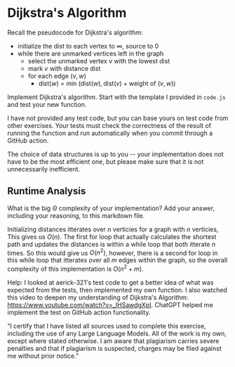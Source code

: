 # Dijkstra's Algorithm

Recall the pseudocode for Dijkstra's algorithm:
- initialize the dist to each vertex to $\infty$, source to 0
- while there are unmarked vertices left in the graph
    - select the unmarked vertex $v$ with the lowest dist
    - mark $v$ with distance dist
    - for each edge $(v,w)$
        - dist($w$) = min $\left(\textrm{dist}(w), \textrm{dist}(v) + \textrm{weight of }(v, w)\right)$

Implement Dijkstra's algorithm. Start with the template I provided in `code.js`
and test your new function.

I have not provided any test code, but you can base yours on test code from
other exercises. Your tests must check the correctness of the result of running
the function and run automatically when you commit through a GitHub action.

The choice of data structures is up to you -- your implementation does not have
to be the most efficient one, but please make sure that it is not unnecessarily
inefficient.

## Runtime Analysis

What is the big $\Theta$ complexity of your implementation? Add your
answer, including your reasoning, to this markdown file.

Initializing distances itterates over $n$ verticies for a graph with $n$ verticies, This gives us $O(n)$. The first for loop that actually calculates the shortest path and updates the distances is within a while loop that both itterate $n$ times. So this would give us $O(n^2)$, however, there is a second for loop in this while loop that itterates over all $m$ edges within the graph, so the overall complexity of this implementation is $O(n^2 + m)$.

Help: I looked at aerick-321's test code to get a better idea of what was expected from the tests, then implemented my own function. I also watched this video to deepen my understanding of Dijkstra's Algorithm: https://www.youtube.com/watch?v=_lHSawdgXpI. ChatGPT helped me implement the test on GitHub action functionality.

“I certify that I have listed all sources used to complete this exercise, including the use of any Large Language Models. All of the work is my own, except where stated otherwise. I am aware that plagiarism carries severe penalties and that if plagiarism is suspected, charges may be filed against me without prior notice.”



